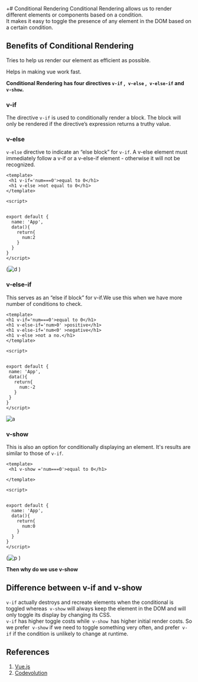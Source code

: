 +# Conditional Rendering
Conditional Rendering allows us to render different elements or components based on a condition.  
It makes it easy to toggle the presence of any element in the DOM based on a certain condition. 

## Benefits of Conditional Rendering
Tries to help us render our element as efficient as possible.  
  
Helps in making vue work fast.  


**Conditional Rendering has four directives ``` v-if ``` ,``` v-else``` ,``` v-else-if``` and ``` v-show```.**  

### v-if  
The directive ```v-if``` is used to conditionally render a block. The block will only be rendered if the directive’s expression returns a truthy value. 

### v-else
```v-else``` directive to indicate an “else block” for ```v-if```.
A v-else element must immediately follow a v-if or a v-else-if element - otherwise it will not be recognized.

```
<template>
 <h1 v-if='num===0'>equal to 0</h1>
 <h1 v-else >not equal to 0</h1>
</template>

<script>


export default {
  name: 'App',
  data(){
    return{
      num:2
    }
  }
}
</script>
```
(![d](https://user-images.githubusercontent.com/87546207/141264525-39e18f6e-c944-4265-816a-0fc6ad339591.PNG)
)
### v-else-if
 This serves as an “else if block” for v-if.We use this when we have more number of conditions to check.

 ```
 <template>
 <h1 v-if='num===0'>equal to 0</h1>
 <h1 v-else-if='num>0' >positive</h1>
 <h1 v-else-if='num<0' >negative</h1>
 <h1 v-else >not a no.</h1>
</template>

<script>


export default {
  name: 'App',
  data(){
    return{
      num:-2
    }
  }
}
</script>
```  

![a](https://user-images.githubusercontent.com/87546207/141264479-1c4a9d74-e440-42ae-96a5-c75f863e2705.PNG)


### v-show
This is also an option for conditionally displaying an element. It's results are similar to those of ```v-if```. 
```
<template>
 <h1 v-show ='num===0'>equal to 0</h1>
 
</template>

<script>


export default {
  name: 'App',
  data(){
    return{
      num:0
    }
  }
}
</script>
```
(![p](https://user-images.githubusercontent.com/87546207/141264429-7987d07d-582b-42c2-b357-89bc6a18e3cf.PNG)
)


**Then why do we use v-show**

## Difference between v-if and v-show
  
 ```v-if``` actually destroys and recreate elements when the conditional is toggled whereas``` v-show``` will always keep the element in the DOM and will only toggle its display by changing its CSS.   
 ```v-if``` has higher toggle costs while```  v-show  ```has higher initial render costs. So we prefer``` v-show``` if we need to toggle something very often, and prefer``` v-if``` if the condition is unlikely to change at runtime.


## References
1. [Vue.js](https://vuejs.org/v2/guide/conditional.html)
2. [Codevolution](https://www.youtube.com/playlist?list=PLC3y8-rFHvwgeQIfSDtEGVvvSEPDkL_1f)
